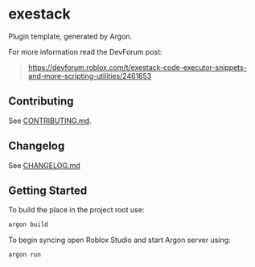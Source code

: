 # exestack
Plugin template, generated by Argon.

For more information read the DevForum post:
> https://devforum.roblox.com/t/exestack-code-executor-snippets-and-more-scripting-utilities/2461653

## Contributing
See [CONTRIBUTING.md](./CONTRIBUTING.md).

## Changelog
See [CHANGELOG.md](./CHANGELOG.md)

## Getting Started
To build the place in the project root use:
```bash
argon build
```

To begin syncing open Roblox Studio and start Argon server using:
```bash
argon run
```
